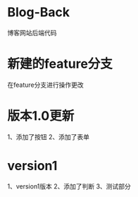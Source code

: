 # Blog-Back
博客网站后端代码

# 新建的feature分支
在feature分支进行操作更改

# 版本1.0更新
1、添加了按钮
2、添加了表单

# version1
1、version1版本
2、添加了判断
3、测试部分